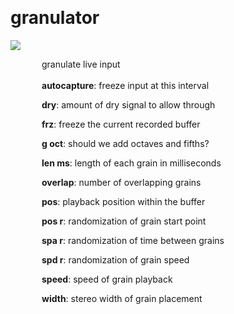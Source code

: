 
<a name=granulator></a><br>
# <b>granulator</b>
<img src="https://www.bespokesynth.com/docs/screenshots/granulator.png"><br>
<div style="display:inline-block;margin-left:50px;">
granulate live input<br/><br/>
<b>autocapture</b>: freeze input at this interval<br>

<b>dry</b>: amount of dry signal to allow through<br>

<b>frz</b>: freeze the current recorded buffer<br>

<b>g oct</b>: should we add octaves and fifths?<br>

<b>len ms</b>: length of each grain in milliseconds<br>

<b>overlap</b>: number of overlapping grains<br>

<b>pos</b>: playback position within the buffer<br>

<b>pos r</b>: randomization of grain start point<br>

<b>spa r</b>: randomization of time between grains<br>

<b>spd r</b>: randomization of grain speed<br>

<b>speed</b>: speed of grain playback<br>

<b>width</b>: stereo width of grain placement<br>
